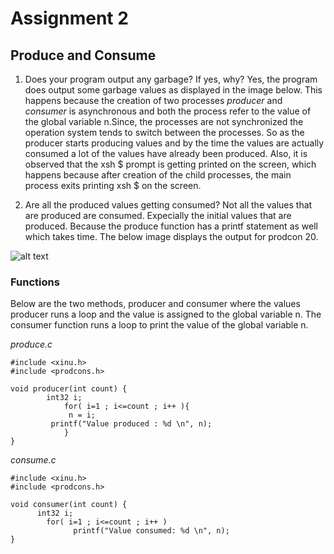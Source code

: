 # Assignment 2
## Produce and Consume

1. Does your program output any garbage? If yes, why?
   Yes, the program does output some garbage values as displayed in the image below. This happens because the creation of two processes _producer_ and _consumer_ is asynchronous and both the process refer to the value of the global variable n.Since, the processes are not synchronized the operation system tends to switch between the processes. So as the producer starts producing values and by the time the values are actually consumed a lot of the values have already been produced. Also, it is observed that the xsh $ prompt is getting printed on the screen, which happens because after creation of the child processes, the main process exits printing xsh $ on the screen. 

2. Are all the produced values getting consumed? 
  Not all the values that are produced are consumed. Expecially the initial values that are produced. Because the produce function has a printf statement as well which takes time. The below image displays the output for prodcon 20. 
   
![alt text](https://github.iu.edu/knikharg/xinu-S20/blob/master/Reports/output.PNG)


### Functions 
Below are the two methods, producer and consumer where the values producer runs a loop and the value is assigned to the global variable n. The consumer function runs a loop to print the value of the global variable n.

_produce.c_ 
```
#include <xinu.h>
#include <prodcons.h>

void producer(int count) {
	    int32 i;
	        for( i=1 ; i<=count ; i++ ){
	         n = i;		     
		 printf("Value produced : %d \n", n);
	        }
}
```

_consume.c_
```
#include <xinu.h>
#include <prodcons.h>

void consumer(int count) {
	  int32 i;
	    for( i=1 ; i<=count ; i++ )
		      printf("Value consumed: %d \n", n);
}
```



